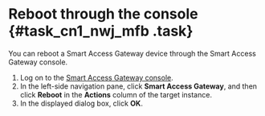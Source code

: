 # Reboot through the console {#task_cn1_nwj_mfb .task}

You can reboot a Smart Access Gateway device through the Smart Access Gateway console.

1.  Log on to the [Smart Access Gateway console](https://smartag.console.aliyun.com/).
2.  In the left-side navigation pane, click **Smart Access Gateway**, and then click **Reboot** in the **Actions** column of the target instance.
3.  In the displayed dialog box, click **OK**.

